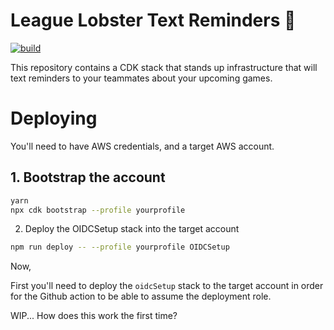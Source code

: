 # League Lobster Text Reminders 📲

[![build](https://github.com/michael-lowe-nz/league-lobster-text-reminders/actions/workflows/build.yml/badge.svg)](https://github.com/michael-lowe-nz/league-lobster-text-reminders/actions/workflows/build.yml)

This repository contains a CDK stack that stands up infrastructure that will text reminders to your teammates about your upcoming games.

# Deploying

You'll need to have AWS credentials, and a target AWS account.

## 1. Bootstrap the account

```bash
yarn
npx cdk bootstrap --profile yourprofile
```

2. Deploy the OIDCSetup stack into the target account

```bash
npm run deploy -- --profile yourprofile OIDCSetup
```

Now,

First you'll need to deploy the `oidcSetup` stack to the target account in order for the Github action to be able to assume the deployment role.

WIP... How does this work the first time?